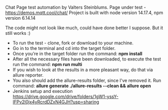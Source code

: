 Chat Page test automation by Valters Steinblums.
Page under test - https://demos.mqtt.cool/chat/
Project is built with node version 14.17.4, npm version 6.14.14

The code might not look like much, could have done better I suppose.
But it still works :)

- To run the test - clone, fork or download to your machine.
- Go in to the terminal and cd into the target folder.
- Once you’re in the target folder run the command: **npm install**
- After all the necessary files have been downloaded, to execute the test run the command: **npm run multi**
- If you wish to look at the results in a more pleasant way, do that via allure reporter.
- You also should add the allure-results folder, since I've removed it.
Run command: **allure generate ./allure-results --clean && allure open**
- Jenkins setup and execution https://drive.google.com/drive/folders/1gW1-yssY-lFPv2l0jx4yRcrdDZxN4GJH?usp=sharing

